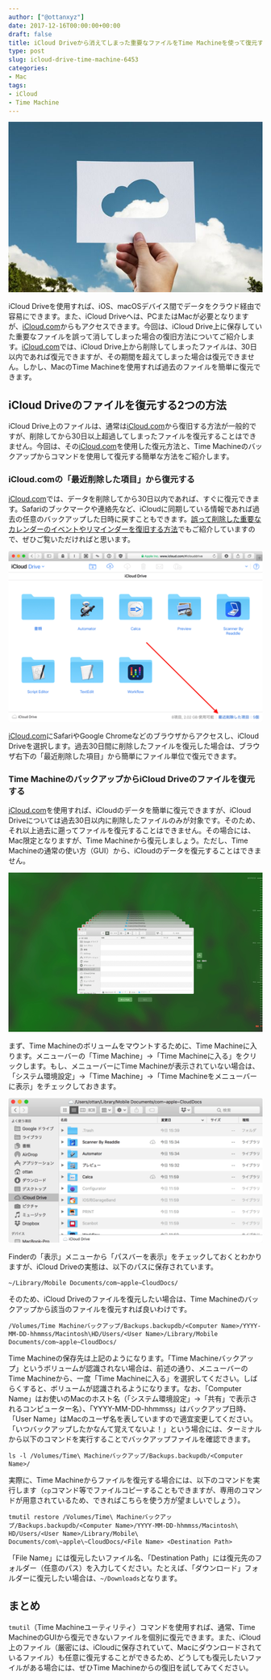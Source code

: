 ```yaml
---
author: ["@ottanxyz"]
date: 2017-12-16T00:00:00+00:00
draft: false
title: iCloud Driveから消えてしまった重要なファイルをTime Machineを使って復元する方法
type: post
slug: icloud-drive-time-machine-6453
categories:
- Mac
tags:
- iCloud
- Time Machine
---
```


![](171216-5a34bdaef127d.jpg)

iCloud Driveを使用すれば、iOS、macOSデバイス間でデータをクラウド経由で容易にできます。また、iCloud Driveへは、PCまたはMacが必要となりますが、[iCloud.com](https://www.icloud.com/)からもアクセスできます。今回は、iCloud Drive上に保存していた重要なファイルを誤って消してしまった場合の復旧方法についてご紹介します。[iCloud.com](https://www.icloud.com/)では、iCloud Drive上から削除してしまったファイルは、30日以内であれば復元できますが、その期間を超えてしまった場合は復元できません。しかし、MacのTime Machineを使用すれば過去のファイルを簡単に復元できます。

## iCloud Driveのファイルを復元する2つの方法

iCloud Drive上のファイルは、通常は[iCloud.com](https://www.icloud.com/)から復旧する方法が一般的ですが、削除してから30日以上超過してしまったファイルを復元することはできません。今回は、その[iCloud.com](https://www.icloud.com/)を使用した復元方法と、Time Machineのバックアップからコマンドを使用して復元する簡単な方法をご紹介します。

### iCloud.comの「最近削除した項目」から復元する

[iCloud.com](https://www.icloud.com/)では、データを削除してから30日以内であれば、すぐに復元できます。Safariのブックマークや連絡先など、iCloudに同期している情報であれば過去の任意のバックアップした日時に戻すこともできます。[誤って削除した重要なカレンダーのイベントやリマインダーを復旧する方法](/posts/2016/01/icloud-calendar-reminder-6828/)でもご紹介していますので、ぜひご覧いただければと思います。

![](171216-5a34be2c1f56d.png)

[iCloud.com](https://www.icloud.com/)にSafariやGoogle Chromeなどのブラウザからアクセスし、iCloud Driveを選択します。過去30日間に削除したファイルを復元した場合は、ブラウザ右下の「最近削除した項目」から簡単にファイル単位で復元できます。

### Time MachineのバックアップからiCloud Driveのファイルを復元する

[iCloud.com](https://www.icloud.com/)を使用すれば、iCloudのデータを簡単に復元できますが、iCloud Driveについては過去30日以内に削除したファイルのみが対象です。そのため、それ以上過去に遡ってファイルを復元することはできません。その場合には、Mac限定となりますが、Time Machineから復元しましょう。ただし、Time Machineの通常の使い方（GUI）から、iCloudのデータを復元することはできません。

![](171216-5a34bdb8460af.png)

まず、Time Machineのボリュームをマウントするために、Time Machineに入ります。メニューバーの「Time Machine」→「Time Machineに入る」をクリックします。もし、メニューバーにTime Machineが表示されていない場合は、「システム環境設定」→「Time Machine」→「Time Machineをメニューバーに表示」をチェックしておきます。

![](171216-5a34d1d152933.png)

Finderの「表示」メニューから「パスバーを表示」をチェックしておくとわかりますが、iCloud Driveの実態は、以下のパスに保存されています。

    ~/Library/Mobile Documents/com~apple~CloudDocs/

そのため、iCloud Driveのファイルを復元したい場合は、Time Machineのバックアップから該当のファイルを復元すれば良いわけです。

    /Volumes/Time Machineバックアップ/Backups.backupdb/<Computer Name>/YYYY-MM-DD-hhmmss/Macintosh\HD/Users/<User Name>/Library/Mobile Documents/com~apple~CloudDocs/

Time Machineの保存先は上記のようになります。「Time Machineバックアップ」というボリュームが認識されない場合は、前述の通り、メニューバーのTime Machineから、一度「Time Machineに入る」を選択してください。しばらくすると、ボリュームが認識されるようになります。なお、「Computer Name」はお使いのMacのホスト名（「システム環境設定」→「共有」で表示されるコンピューター名）、「YYYY-MM-DD-hhmmss」はバックアップ日時、「User Name」はMacのユーザ名を表していますので適宜変更してください。「いつバックアップしたかなんて覚えてないよ！」という場合には、ターミナルから以下のコマンドを実行することでバックアップファイルを確認できます。

    ls -l /Volumes/Time\ Machineバックアップ/Backups.backupdb/<Computer Name>/

実際に、Time Machineからファイルを復元する場合には、以下のコマンドを実行します（`cp`コマンド等でファイルコピーすることもできますが、専用のコマンドが用意されているため、できればこちらを使う方が望ましいでしょう）。

    tmutil restore /Volumes/Time\ Machineバックアップ/Backups.backupdb/<Computer Name>/YYYY-MM-DD-hhmmss/Macintosh\ HD/Users/<User Name>/Library/Mobile\ Documents/com\~apple\~CloudDocs/<File Name> <Destination Path>

「File Name」には復元したいファイル名、「Destination Path」には復元先のフォルダー（任意のパス）を入力してください。たとえば、「ダウンロード」フォルダーに復元したい場合は、`~/Downloads`となります。

## まとめ

`tmutil`（Time Machineユーティリティ）コマンドを使用すれば、通常、Time MachineのGUIから復元できないファイルを個別に復元できます。また、iCloud上のファイル（厳密には、iCloudに保存されていて、Macにダウンロードされているファイル）も任意に復元することができるため、どうしても復元したいファイルがある場合には、ぜひTime Machineからの復旧を試してみてください。
